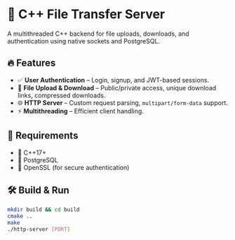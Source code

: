 # 🚀 C++ File Transfer Server

A multithreaded C++ backend for file uploads, downloads, and authentication using native sockets and PostgreSQL.

## 🔥 Features
- ✅ **User Authentication** – Login, signup, and JWT-based sessions.
- 📂 **File Upload & Download** – Public/private access, unique download links, compressed downloads.
- 🌐 **HTTP Server** – Custom request parsing, `multipart/form-data` support.
- ⚡ **Multithreading** – Efficient client handling.

## 📌 Requirements
- 🔹 C++17+
- 🔹 PostgreSQL
- 🔹 OpenSSL (for secure authentication)

## 🛠 Build & Run
```sh
mkdir build && cd build
cmake ..
make
./http-server [PORT]

